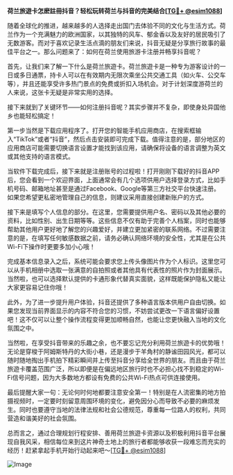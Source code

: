 **荷兰旅遊卡怎麽註冊抖音？轻松玩转荷兰与抖音的完美结合[[TG💪+ @esim1088](https://t.me/s/esim1088)]**

随着全球化的推进，越来越多的人选择走出国门去体验不同的文化与生活方式。荷兰作为一个充满魅力的欧洲国家，以其独特的风车、郁金香以及友好的居民吸引了无数游客。而对于喜欢记录生活点滴的朋友们来说，抖音无疑是分享旅行故事的最佳平台之一。那么问题来了：如何在荷兰使用旅游卡注册并畅享抖音呢？

首先，让我们来了解一下什么是荷兰旅遊卡。荷兰旅遊卡是一种专为游客设计的一日或多日通票，持卡人可以在有效期内无限次乘坐公共交通工具（如火车、公交车等），并且还能享受许多热门景点的免费或折扣入场机会。对于计划深度游荷兰的人来说，这张卡无疑是非常实用的选择。

接下来就到了关键环节——如何注册抖音呢？其实步骤并不复杂，即使身处异国他乡也能轻松搞定！

第一步当然是下载应用程序了。打开您的智能手机应用商店，在搜索框输入“TikTok”或者“抖音”，然后点击安装即可完成下载。值得注意的是，部分地区的应用商店可能需要切换语言设置才能找到该应用，请确保将设备的语言调整为英文或其他支持的语言模式。

当软件下载完成后，接下来就是注册账号的过程啦！打开刚刚下载好的抖音APP后，您会看到一个欢迎界面，上面通常会有几个选项供用户选择登录方式，比如手机号码、邮箱地址甚至是通过Facebook、Google等第三方社交平台快速注册。如果您希望更私密地管理自己的信息，则建议采用直接创建新账户的方式。

接下来是填写个人信息的部分。在这里，您需要提供用户名、密码以及其他必要的资料，比如性别、出生日期等等。这些信息不仅有助于完善个人档案，同时也能够帮助其他用户更好地了解您的兴趣爱好，并建立更加紧密的联系网络。不过需要注意的是，在填写任何敏感数据之前，请务必确认网络环境的安全性，尤其是在公共Wi-Fi下操作时更要多加小心哦！

完成基本信息录入之后，系统可能会要求您上传头像图片作为个人标识。这里您可以从手机相册中选取一张满意的自拍照或者其他具有代表性的照片作为封面展示。当然啦，也可以选择默认提供的卡通形象代替真实面貌，这样既能保护隐私又能让大家更容易记住你哦！

此外，为了进一步提升用户体验，抖音还提供了多种语言版本供用户自由切换。如果您发现当前界面显示的内容不符合您的习惯，不妨尝试更改一下语言偏好设置吧！这不仅可以让整个操作流程变得更加顺畅自然，也能让您更快融入当地的文化氛围之中。

当然啦，在享受抖音带来的乐趣之余，也不要忘记充分利用荷兰旅遊卡的优势哦！无论是穿梭于阿姆斯特丹的大街小巷，还是漫步于羊角村的静谧田园风光，都可以随时随地掏出手机拍下精彩瞬间并上传至抖音分享给全世界的朋友。而且由于荷兰旅遊卡覆盖范围广泛，所以即便是在偏远地区旅行时也不必担心找不到稳定的Wi-Fi信号问题，因为大多数地方都设有免费的公共Wi-Fi热点可供连接使用。

最后提醒大家一句：无论何时何地都要注意安全第一！特别是在人流密集的地方拍摄视频时，一定要时刻留意周围环境的变化，避免因分心而导致不必要的麻烦发生。同时也要遵守当地的法律法规和社会公德规范，尊重每一位路人的权利，共同营造和谐美好的社会氛围。

总而言之，通过合理规划行程安排、善用荷兰旅遊卡资源以及积极利用抖音平台展现自我风采，相信每位来到这片神奇土地上的旅行者都能够收获一段难忘而充实的经历！赶紧拿起手机开始行动起来吧～[[TG💪+ @esim1088](https://t.me/s/esim1088)]

![Image](https://i.postimg.cc/4NQfJmqS/Snipaste-2025-05-13-00-14-12.png)